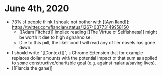 # June 4th, 2020
- 73% of people think I should not bother with [[Ayn Rand]]: https://twitter.com/flancian/status/1267403773149958150
    - [[Adam Fitchett]] implied reading [[The Virtue of Selfishness]] might be worth it due to high signal/noise.
    - Due to this poll, the likelihood I will read any of her novels has gone down.
- I should write "[[Context]]", a Chrome Extension that for example replaces dollar amounts with the potential impact of that sum as applied to some constructive/charitable goal (e.g. against malaria/saving lives).
- [[Flancia the game]]
